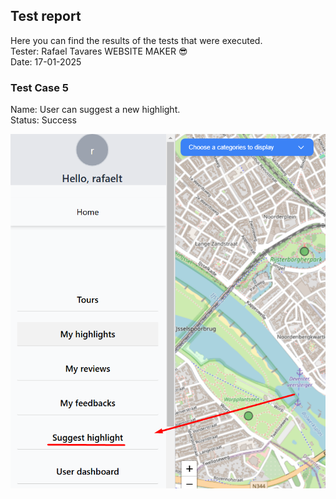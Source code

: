 ## Test report

Here you can find the results of the tests that were executed.<br>
Tester: Rafael Tavares WEBSITE MAKER 😎 <br>
Date: 17-01-2025<br>

### Test Case 5
Name: User can suggest a new highlight. <br>
Status: Success

![alt text](../img/test_cases/suggest-highlight1.png)<br>